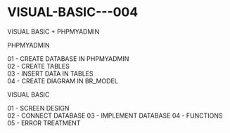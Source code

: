 # VISUAL-BASIC---004

VISUAL BASIC + PHPMYADMIN

PHPMYADMIN

 01 - CREATE DATABASE IN PHPMYADMIN  
 02 - CREATE TABLES  
 03 - INSERT DATA IN TABLES   
 04 - CREATE DIAGRAM IN BR_MODEL  
 
 VISUAL BASIC  
  
 01 - SCREEN DESIGN  
 02 - CONNECT DATABASE
 03 - IMPLEMENT DATABASE
 04 - FUNCTIONS
 05 - ERROR TREATMENT

 

